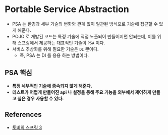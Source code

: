 # Portable Service Abstraction

- PSA 는 환경과 세부 기술의 변화와 관계 없이 일관된 방식으로 기술에 접근할 수 있게 해준다.
- POJO 로 개발된 코드는 특정 기술에 직접 노출되어 만들어지면 안되는데, 이를 위해 스프링에서 제공하는 대표적인 기술이 `PSA` 이다.
- 서비스 추상화를 위해 필요한 기술은 `DI` 뿐이다.
  - 즉, PSA 는 DI 를 응용 하는 방법이다.

## PSA 핵심 

- __특정 세부적인 기술에 종속되지 않게 해준다.__
- __테스트가 어렵게 만들어진 api 나 설정을 통해 주요 기능을 외부에서 제어하게 만들고 싶은 경우 사용할 수 있다.__

## References

- [토비의 스프링 3](#)
